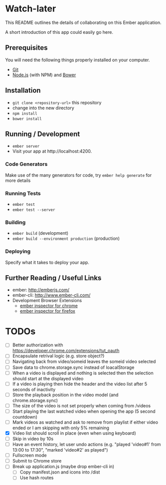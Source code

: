 # Watch-later

This README outlines the details of collaborating on this Ember application.

A short introduction of this app could easily go here.

## Prerequisites

You will need the following things properly installed on your computer.

* [Git](http://git-scm.com/)
* [Node.js](http://nodejs.org/) (with NPM) and [Bower](http://bower.io/)

## Installation

* `git clone <repository-url>` this repository
* change into the new directory
* `npm install`
* `bower install`

## Running / Development

* `ember server`
* Visit your app at http://localhost:4200.

### Code Generators

Make use of the many generators for code, try `ember help generate` for more details

### Running Tests

* `ember test`
* `ember test --server`

### Building

* `ember build` (development)
* `ember build --environment production` (production)

### Deploying

Specify what it takes to deploy your app.

## Further Reading / Useful Links

* ember: http://emberjs.com/
* ember-cli: http://www.ember-cli.com/
* Development Browser Extensions
  * [ember inspector for chrome](https://chrome.google.com/webstore/detail/ember-inspector/bmdblncegkenkacieihfhpjfppoconhi)
  * [ember inspector for firefox](https://addons.mozilla.org/en-US/firefox/addon/ember-inspector/)

# TODOs
  * [ ] Better authorization with https://developer.chrome.com/extensions/tut_oauth
  * [ ] Encapsulate retrival logic (e.g. store object?)
  * [ ] Navigating back from video/someid leaves the someid video selected
  * [ ] Save data to chrome.storage.sync instead of loacalStorage
  * [ ] When a video is displayed and nothing is selected then the selection should start at the displayed video
  * [ ] If a video is playing then hide the header and the video list after 5 seconds of inactivity
  * [ ] Store the playback position in the video model (and chrome.storage.sync)
  * [ ] The size of the video is not set properly when coming from /videos
  * [ ] Start playing the last watched video when opening the app (5 second countdown)
  * [ ] Mark videos as watched and ask to remove from playlist if either video ended or I am skipping with only 5% remaining
  * [x] Video list should scroll in place (even when using keyboard)
  * [ ] Skip in video by 10s
  * [ ] Have an event history, let user undo actions (e.g. "played 'video#1' from 13:00 to 17:30", "marked 'video#2' as played")
  * [ ] Fullscreen mode
  * [ ] Submit to Chrome store
  * [ ] Break up application.js (maybe drop ember-cli in)
    * [ ] Copy manifest.json and icons into /dist
    * [ ] Use hash routes
